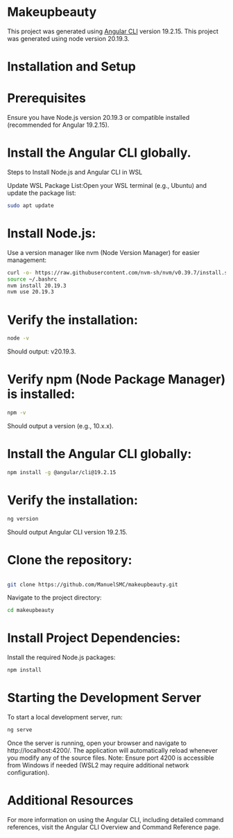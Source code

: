 # Makeupbeauty

This project was generated using [Angular CLI](https://github.com/angular/angular-cli) version 19.2.15.
This project was generated using node version 20.19.3.

# Installation and Setup

# Prerequisites

Ensure you have Node.js version 20.19.3 or compatible installed (recommended for Angular 19.2.15).


# Install the Angular CLI globally.

Steps to Install Node.js and Angular CLI in WSL



Update WSL Package List:Open your WSL terminal (e.g., Ubuntu) and update the package list:
```bash
sudo apt update
```
# Install Node.js:


Use a version manager like nvm (Node Version Manager) for easier management:
```bash
curl -o- https://raw.githubusercontent.com/nvm-sh/nvm/v0.39.7/install.sh | bash
source ~/.bashrc
nvm install 20.19.3
nvm use 20.19.3
```


# Verify the installation:
```bash
node -v
```

Should output: v20.19.3.


# Verify npm (Node Package Manager) is installed:
```bash
npm -v
```

Should output a version (e.g., 10.x.x).


# Install the Angular CLI globally:
```bash
npm install -g @angular/cli@19.2.15
```


# Verify the installation:
```bash
ng version
```

Should output Angular CLI version 19.2.15.


# Clone the repository:
```bash

git clone https://github.com/ManuelSMC/makeupbeauty.git
```

Navigate to the project directory:
```bash
cd makeupbeauty
```

 # Install Project Dependencies:

Install the required Node.js packages:
```bash
npm install
```
# Starting the Development Server

To start a local development server, run:
```bash
ng serve
```

Once the server is running, open your browser and navigate to http://localhost:4200/. The application will automatically reload whenever you modify any of the source files. Note: Ensure port 4200 is accessible from Windows if needed (WSL2 may require additional network configuration).

# Additional Resources

For more information on using the Angular CLI, including detailed command references, visit the Angular CLI Overview and Command Reference page.
